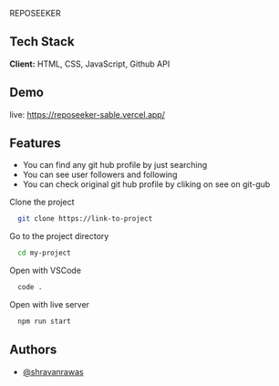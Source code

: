 
REPOSEEKER

## Tech Stack

**Client:** HTML, CSS, JavaScript, Github API

## Demo

live: https://reposeeker-sable.vercel.app/

## Features

- You can find any git hub profile by just searching 
- You can see user followers and following 
- You can check original git hub profile by cliking on see on git-gub

Clone the project

```bash
  git clone https://link-to-project
```

Go to the project directory

```bash
  cd my-project
```

Open with VSCode

```bash
  code .
```

Open with live server

```bash
  npm run start
```


## Authors

- [@shravanrawas](https://www.github.com/shravanrawad)
